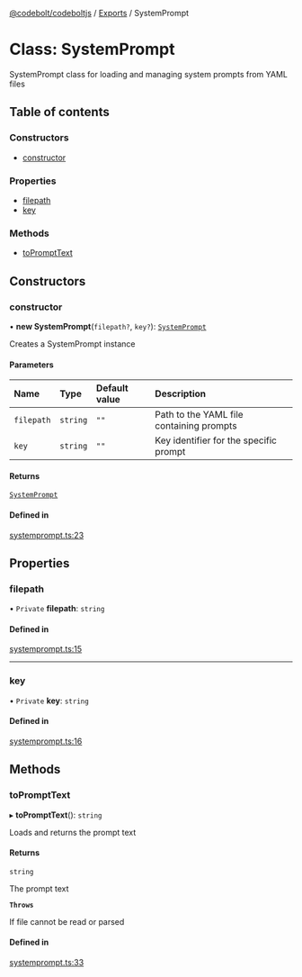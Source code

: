 [@codebolt/codeboltjs](../README.md) / [Exports](../modules.md) / SystemPrompt

# Class: SystemPrompt

SystemPrompt class for loading and managing system prompts from YAML files

## Table of contents

### Constructors

- [constructor](SystemPrompt.md#constructor)

### Properties

- [filepath](SystemPrompt.md#filepath)
- [key](SystemPrompt.md#key)

### Methods

- [toPromptText](SystemPrompt.md#toprompttext)

## Constructors

### constructor

• **new SystemPrompt**(`filepath?`, `key?`): [`SystemPrompt`](SystemPrompt.md)

Creates a SystemPrompt instance

#### Parameters

| Name | Type | Default value | Description |
| :------ | :------ | :------ | :------ |
| `filepath` | `string` | `""` | Path to the YAML file containing prompts |
| `key` | `string` | `""` | Key identifier for the specific prompt |

#### Returns

[`SystemPrompt`](SystemPrompt.md)

#### Defined in

[systemprompt.ts:23](https://github.com/codeboltai/codeboltjs/blob/1ae9852f107cfee4a652d6d80c0a92c9344ec151/src/agentlib/systemprompt.ts#L23)

## Properties

### filepath

• `Private` **filepath**: `string`

#### Defined in

[systemprompt.ts:15](https://github.com/codeboltai/codeboltjs/blob/1ae9852f107cfee4a652d6d80c0a92c9344ec151/src/agentlib/systemprompt.ts#L15)

___

### key

• `Private` **key**: `string`

#### Defined in

[systemprompt.ts:16](https://github.com/codeboltai/codeboltjs/blob/1ae9852f107cfee4a652d6d80c0a92c9344ec151/src/agentlib/systemprompt.ts#L16)

## Methods

### toPromptText

▸ **toPromptText**(): `string`

Loads and returns the prompt text

#### Returns

`string`

The prompt text

**`Throws`**

If file cannot be read or parsed

#### Defined in

[systemprompt.ts:33](https://github.com/codeboltai/codeboltjs/blob/1ae9852f107cfee4a652d6d80c0a92c9344ec151/src/agentlib/systemprompt.ts#L33)
